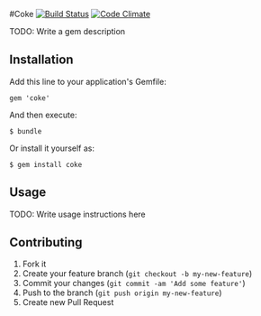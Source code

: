 #Coke [![Build Status](https://secure.travis-ci.org/wilg/coke.png?branch=master)](http://travis-ci.org/wilg/coke) [![Code Climate](https://codeclimate.com/badge.png)](https://codeclimate.com/github/wilg/coke)

TODO: Write a gem description

## Installation

Add this line to your application's Gemfile:

    gem 'coke'

And then execute:

    $ bundle

Or install it yourself as:

    $ gem install coke

## Usage

TODO: Write usage instructions here

## Contributing

1. Fork it
2. Create your feature branch (`git checkout -b my-new-feature`)
3. Commit your changes (`git commit -am 'Add some feature'`)
4. Push to the branch (`git push origin my-new-feature`)
5. Create new Pull Request
